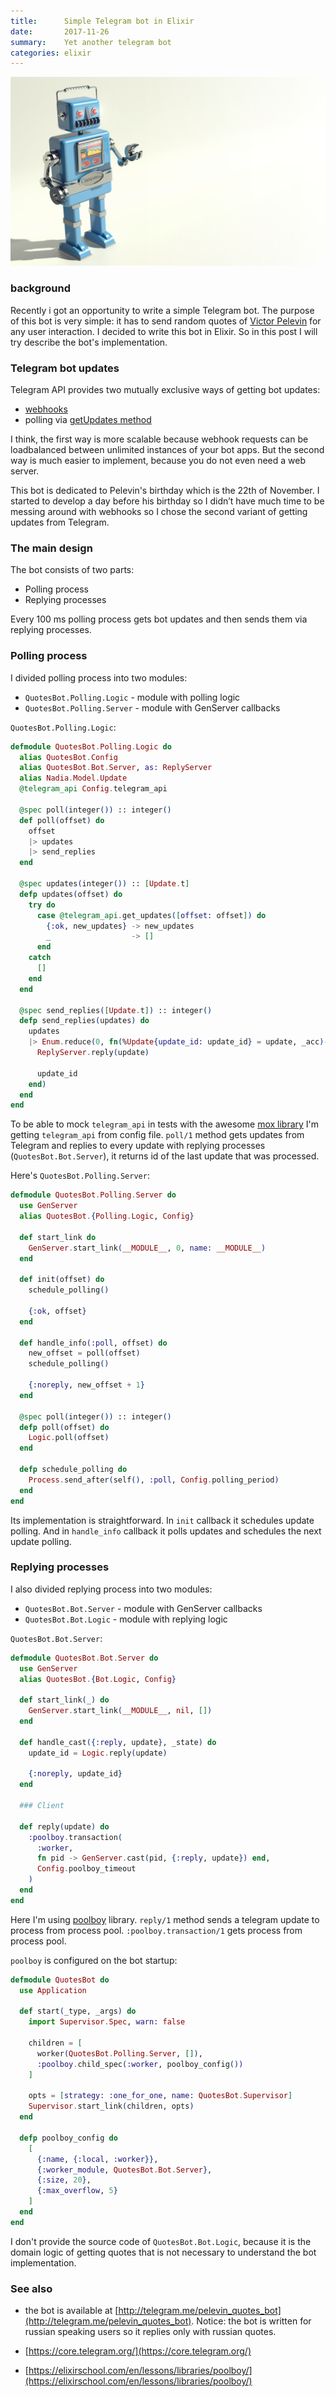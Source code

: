 ```yaml
---
title:      Simple Telegram bot in Elixir
date:       2017-11-26
summary:    Yet another telegram bot
categories: elixir
---
```


![robot](/images/2017-11-26-robot.jpg)

### background

Recently i got an opportunity to write a simple Telegram bot. The purpose of this bot is very simple: it has to send random quotes of [Victor Pelevin](https://en.wikipedia.org/wiki/Victor_Pelevin) for any user interaction. I decided to write this bot in Elixir. So in this post I will try describe the bot's implementation.

### Telegram bot updates

Telegram API provides two mutually exclusive ways of getting bot updates:
- [webhooks](https://core.telegram.org/bots/api#setwebhook)
- polling via [getUpdates method](https://core.telegram.org/bots/api#getupdates)

I think, the first way is more scalable because webhook requests can be loadbalanced between unlimited instances of your bot apps. But the second way is much easier to implement, because you do not even need a web server.

This bot is dedicated to Pelevin's birthday which is the 22th of November. I started to develop a day before his birthday so I didn’t have much time to be messing around with webhooks so I chose the second variant of getting updates from Telegram.

### The main design

The bot consists of two parts:
- Polling process
- Replying processes

Every 100 ms polling process gets bot updates and then sends them via replying processes.

### Polling process

I divided polling process into two modules:
- `QuotesBot.Polling.Logic` - module with polling logic
- `QuotesBot.Polling.Server` - module with GenServer callbacks

`QuotesBot.Polling.Logic`:

```elixir
defmodule QuotesBot.Polling.Logic do
  alias QuotesBot.Config
  alias QuotesBot.Bot.Server, as: ReplyServer
  alias Nadia.Model.Update
  @telegram_api Config.telegram_api

  @spec poll(integer()) :: integer()
  def poll(offset) do
    offset
    |> updates
    |> send_replies
  end

  @spec updates(integer()) :: [Update.t]
  defp updates(offset) do
    try do
      case @telegram_api.get_updates([offset: offset]) do
        {:ok, new_updates} -> new_updates
        _                  -> []
      end
    catch
      []
    end
  end

  @spec send_replies([Update.t]) :: integer()
  defp send_replies(updates) do
    updates
    |> Enum.reduce(0, fn(%Update{update_id: update_id} = update, _acc)->
      ReplyServer.reply(update)

      update_id
    end)
  end
end
```
To be able to mock `telegram_api` in tests with the awesome [mox library](https://github.com/plataformatec/mox) I'm getting `telegram_api` from config file. `poll/1` method gets updates from Telegram and replies to every update with replying processes (`QuotesBot.Bot.Server`), it returns id of the last update that was processed.

Here's `QuotesBot.Polling.Server`:

```elixir
defmodule QuotesBot.Polling.Server do
  use GenServer
  alias QuotesBot.{Polling.Logic, Config}

  def start_link do
    GenServer.start_link(__MODULE__, 0, name: __MODULE__)
  end

  def init(offset) do
    schedule_polling()

    {:ok, offset}
  end

  def handle_info(:poll, offset) do
    new_offset = poll(offset)
    schedule_polling()

    {:noreply, new_offset + 1}
  end

  @spec poll(integer()) :: integer()
  defp poll(offset) do
    Logic.poll(offset)
  end

  defp schedule_polling do
    Process.send_after(self(), :poll, Config.polling_period)
  end
end
```

Its implementation is straightforward. In `init` callback it schedules update polling. And in `handle_info` callback it polls updates and schedules the next update polling.

### Replying processes

I also divided replying process into two modules:
- `QuotesBot.Bot.Server` - module with GenServer callbacks
- `QuotesBot.Bot.Logic` - module with replying logic

`QuotesBot.Bot.Server`:

```elixir
defmodule QuotesBot.Bot.Server do
  use GenServer
  alias QuotesBot.{Bot.Logic, Config}

  def start_link(_) do
    GenServer.start_link(__MODULE__, nil, [])
  end

  def handle_cast({:reply, update}, _state) do
    update_id = Logic.reply(update)

    {:noreply, update_id}
  end

  ### Client

  def reply(update) do
    :poolboy.transaction(
      :worker,
      fn pid -> GenServer.cast(pid, {:reply, update}) end,
      Config.poolboy_timeout
    )
  end
end
```


Here I'm using [poolboy](https://github.com/devinus/poolboy) library. `reply/1` method sends a telegram update to process from process pool. `:poolboy.transaction/1` gets process from process pool.

`poolboy` is configured on the bot startup:

```elixir
defmodule QuotesBot do
  use Application

  def start(_type, _args) do
    import Supervisor.Spec, warn: false

    children = [
      worker(QuotesBot.Polling.Server, []),
      :poolboy.child_spec(:worker, poolboy_config())
    ]

    opts = [strategy: :one_for_one, name: QuotesBot.Supervisor]
    Supervisor.start_link(children, opts)
  end

  defp poolboy_config do
    [
      {:name, {:local, :worker}},
      {:worker_module, QuotesBot.Bot.Server},
      {:size, 20},
      {:max_overflow, 5}
    ]
  end
end
```

I don't provide the source code of `QuotesBot.Bot.Logic`, because it is the domain logic of getting quotes that is not necessary to understand the bot implementation.

### See also

- the bot is available at [http://telegram.me/pelevin_quotes_bot](http://telegram.me/pelevin_quotes_bot). Notice: the bot is written for russian speaking users so it replies only with russian quotes.

- [https://core.telegram.org/](https://core.telegram.org/)
- [https://elixirschool.com/en/lessons/libraries/poolboy/](https://elixirschool.com/en/lessons/libraries/poolboy/)
